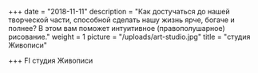 +++
date = "2018-11-11"
description = "Как достучаться до нашей творческой части, способной сделать нашу жизнь ярче, богаче и полнее? В этом вам поможет интуитивное (правополушарное) рисование."
weight = 1
picture = "/uploads/art-studio.jpg"
title = "студия Живописи"

+++
FI
студия Живописи